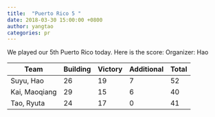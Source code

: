 ```yaml
---
title:  "Puerto Rico 5 "
date: 2018-03-30 15:00:00 +0800
author: yangtao
categories: pr
---
```


We played our 5th Puerto Rico today. Here is the score: 
Organizer: Hao

| Team          | Building | Victory | Additional | Total |
| ------------- | -------- | ------- | ---------- | ----- |
| Suyu, Hao     | 26       | 19      | 7          | 52    |
| Kai, Maoqiang | 29       | 15      | 6          | 40    |
| Tao, Ryuta    | 24       | 17      | 0          | 41    |
